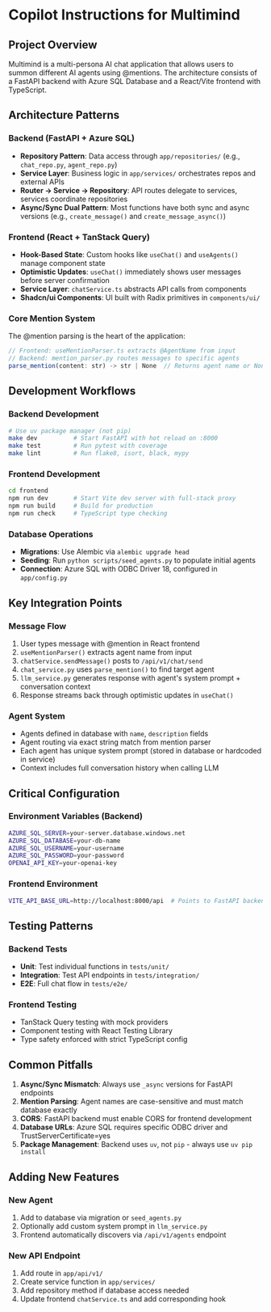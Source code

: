 # Copilot Instructions for Multimind

## Project Overview
Multimind is a multi-persona AI chat application that allows users to summon different AI agents using @mentions. The architecture consists of a FastAPI backend with Azure SQL Database and a React/Vite frontend with TypeScript.

## Architecture Patterns

### Backend (FastAPI + Azure SQL)
- **Repository Pattern**: Data access through `app/repositories/` (e.g., `chat_repo.py`, `agent_repo.py`)
- **Service Layer**: Business logic in `app/services/` orchestrates repos and external APIs
- **Router → Service → Repository**: API routes delegate to services, services coordinate repositories
- **Async/Sync Dual Pattern**: Most functions have both sync and async versions (e.g., `create_message()` and `create_message_async()`)

### Frontend (React + TanStack Query)
- **Hook-Based State**: Custom hooks like `useChat()` and `useAgents()` manage component state
- **Optimistic Updates**: `useChat()` immediately shows user messages before server confirmation
- **Service Layer**: `chatService.ts` abstracts API calls from components
- **Shadcn/ui Components**: UI built with Radix primitives in `components/ui/`

### Core Mention System
The @mention parsing is the heart of the application:
```typescript
// Frontend: useMentionParser.ts extracts @AgentName from input
// Backend: mention_parser.py routes messages to specific agents
parse_mention(content: str) -> str | None  // Returns agent name or None
```

## Development Workflows

### Backend Development
```bash
# Use uv package manager (not pip)
make dev          # Start FastAPI with hot reload on :8000
make test         # Run pytest with coverage
make lint         # Run flake8, isort, black, mypy
```

### Frontend Development
```bash
cd frontend
npm run dev       # Start Vite dev server with full-stack proxy
npm run build     # Build for production
npm run check     # TypeScript type checking
```

### Database Operations
- **Migrations**: Use Alembic via `alembic upgrade head`
- **Seeding**: Run `python scripts/seed_agents.py` to populate initial agents
- **Connection**: Azure SQL with ODBC Driver 18, configured in `app/config.py`

## Key Integration Points

### Message Flow
1. User types message with @mention in React frontend
2. `useMentionParser()` extracts agent name from input
3. `chatService.sendMessage()` posts to `/api/v1/chat/send`
4. `chat_service.py` uses `parse_mention()` to find target agent
5. `llm_service.py` generates response with agent's system prompt + conversation context
6. Response streams back through optimistic updates in `useChat()`

### Agent System
- Agents defined in database with `name`, `description` fields
- Agent routing via exact string match from mention parser
- Each agent has unique system prompt (stored in database or hardcoded in service)
- Context includes full conversation history when calling LLM

## Critical Configuration

### Environment Variables (Backend)
```bash
AZURE_SQL_SERVER=your-server.database.windows.net
AZURE_SQL_DATABASE=your-db-name
AZURE_SQL_USERNAME=your-username
AZURE_SQL_PASSWORD=your-password
OPENAI_API_KEY=your-openai-key
```

### Frontend Environment
```bash
VITE_API_BASE_URL=http://localhost:8000/api  # Points to FastAPI backend
```

## Testing Patterns

### Backend Tests
- **Unit**: Test individual functions in `tests/unit/`
- **Integration**: Test API endpoints in `tests/integration/`
- **E2E**: Full chat flow in `tests/e2e/`

### Frontend Testing
- TanStack Query testing with mock providers
- Component testing with React Testing Library
- Type safety enforced with strict TypeScript config

## Common Pitfalls

1. **Async/Sync Mismatch**: Always use `_async` versions for FastAPI endpoints
2. **Mention Parsing**: Agent names are case-sensitive and must match database exactly
3. **CORS**: FastAPI backend must enable CORS for frontend development
4. **Database URLs**: Azure SQL requires specific ODBC driver and TrustServerCertificate=yes
5. **Package Management**: Backend uses `uv`, not `pip` - always use `uv pip install`

## Adding New Features

### New Agent
1. Add to database via migration or `seed_agents.py`
2. Optionally add custom system prompt in `llm_service.py`
3. Frontend automatically discovers via `/api/v1/agents` endpoint

### New API Endpoint
1. Add route in `app/api/v1/`
2. Create service function in `app/services/`
3. Add repository method if database access needed
4. Update frontend `chatService.ts` and add corresponding hook
